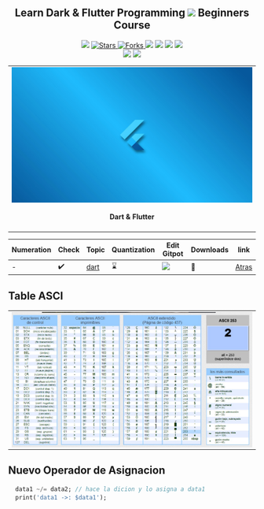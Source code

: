 <h2 align="center">Learn Dark & Flutter Programming <img src="https://media.giphy.com/media/lnIfDxGkt2t6L3KmgG/giphy.gif" width="35px"> Beginners Course
 </h2>

<p align="center">
  
   </a>
    <img src="https://img.shields.io/github/languages/top/BrianMarquez3/Learning-Dark?color=blue">
  </a>
  <a href="https://github.com/BrianMarquez3/Learning-Dark/stargazers">
    <img src="https://img.shields.io/github/stars/BrianMarquez3/Learning-Dark.svg?style=flat" alt="Stars">
  </a>
  <a href="https://github.com/BrianMarquez3/Learning-Dark/network">
    <img src="https://img.shields.io/github/forks/BrianMarquez3/Learning-Dark.svg?style=flat" alt="Forks">
  </a>
    <img src="https://img.shields.io/github/v/tag/BrianMarquez3/Learning-Dark?color=red&label=Version&logo=dart">
  </a>
  
  </a>
    <img src="https://img.shields.io/github/languages/code-size/BrianMarquez3/Python-Course">
  </a>
  
  </a>
    <img src="https://img.shields.io/github/downloads/BrianMarquez3/Python-Course/total?color=green">
  </a>
  
   </a>
   <a href="https://github.com/BrianMarquez3/Learning-Dark/network">
    <img src="https://img.shields.io/badge/Plataform-Windows-blue">
  </a><br>
 
  <img src="https://img.shields.io/github/last-commit/BrianMarquez3/Learning-Dark?color=yellow&style=for-the-badge">
  <img src="https://img.shields.io/github/languages/count/BrianMarquez3/Learning-Dark?style=for-the-badge">
  
</p>
  
<table align="center">
  <tr>
    <td align="center" style="padding=0;width=50%;">
      <img align="center" style="padding=0;" src="./images/4.webp" />
      <h4 align="center"> Dart & Flutter </h4>
    </td>
  </tr>
</table>


 Numeration   | Check  |    Topic      |   Quantization   |    Edit Gitpot    |    Downloads    |  link  |
| ------------ |--------|-------------- |----------------- |------------------ |---------------- |-------- |
|  -   |:heavy_check_mark: | [dart](#dart)  | :hourglass:     |<img src="https://media.giphy.com/media/gJ1zlEIw4c30qpyooF/giphy.gif" width="25px"> | 💾 | [ Atras](https://github.com/BrianMarquez3) | 

## Table ASCI

<table align="center">
  <tr>
    <td align="center" style="padding=0;width=50%;">
      <img align="center" style="padding=0;" src="./ASCI/Asci_code.jpg" />
    </td>
  </tr>
</table>

## Nuevo Operador de Asignacion

```dart
  data1 ~/= data2; // hace la dicion y lo asigna a data1
  print('data1 ->: $data1');
```

<!--https://giphy.com/stickers/LeCercle-Boxing-boom-cercle-lecercle-hsg8UlvI5sYa4oVFIW>